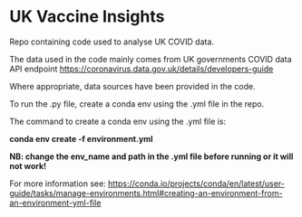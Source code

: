 # UK Vaccine Insights
Repo containing code used to analyse UK COVID data.

The data used in the code mainly comes from UK governments COVID data API endpoint
https://coronavirus.data.gov.uk/details/developers-guide

Where appropriate, data sources have been provided in the code. 

To run the .py file, create a conda env using the .yml file in the repo. 

The command to create a conda env using the .yml file is:

__conda env create -f environment.yml__

__NB: change the env_name and path in the .yml file before running or it will not work!__

For more information see:
https://conda.io/projects/conda/en/latest/user-guide/tasks/manage-environments.html#creating-an-environment-from-an-environment-yml-file




